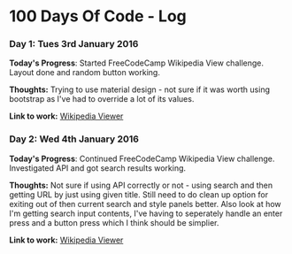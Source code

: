 # 100 Days Of Code - Log

### Day 1: Tues 3rd January 2016

**Today's Progress**: Started FreeCodeCamp Wikipedia View challenge. Layout done and random button working.

**Thoughts:** Trying to use material design - not sure if it was worth using bootstrap as I've had to override a lot of its values.

**Link to work:** [Wikipedia Viewer](http://codepen.io/christie/full/dNyZMN/)

### Day 2: Wed 4th January 2016

**Today's Progress**: Continued FreeCodeCamp Wikipedia View challenge. Investigated API and got search results working.

**Thoughts:** Not sure if using API correctly or not - using search and then getting URL by just using given title. Still need to do clean up option for exiting out of then current search and style panels better. Also look at how I'm getting search input contents, I've having to seperately handle an enter press and a button press which I think should be simplier. 

**Link to work:** [Wikipedia Viewer](http://codepen.io/christie/full/dNyZMN/)

<!--- ### Day 0: February 30, 2016 (Example 2)
##### (delete me or comment me out)

**Today's Progress**: Fixed CSS, worked on canvas functionality for the app.

**Thoughts**: I really struggled with CSS, but, overall, I feel like I am slowly getting better at it. Canvas is still new for me, but I managed to figure out some basic functionality.

**Link(s) to work**: [Calculator App](http://www.example.com)


### Day 1: June 27, Monday

**Today's Progress**: I've gone through many exercises on FreeCodeCamp.

**Thoughts** I've recently started coding, and it's a great feeling when I finally solve an algorithm challenge after a lot of attempts and hours spent.

**Link(s) to work**
1. [Find the Longest Word in a String](https://www.freecodecamp.com/challenges/find-the-longest-word-in-a-string)
2. [Title Case a Sentence](https://www.freecodecamp.com/challenges/title-case-a-sentence) --->
